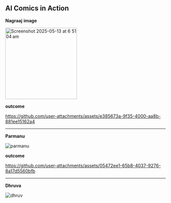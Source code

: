**AI Comics in Action**
-----------------------------------
**Nagraaj**
  **image**

  
<img width="225" alt="Screenshot 2025-05-13 at 6 51 04 am" src="https://github.com/user-attachments/assets/7f0f52fd-65c2-46d4-851e-8b571ecb0899" />




**outcome**



https://github.com/user-attachments/assets/e385673a-9f35-4000-aa8b-881ee15162a4

-------------------------------
**Parmanu**

![parmanu](https://github.com/user-attachments/assets/c9b1472e-4ba9-48d1-80b5-093e1aaea897)





**outcome**


https://github.com/user-attachments/assets/05472ee1-65b8-4037-9276-8a17d5560bfb


-----------------------------------------------------------------------------


**Dhruva**

![dhruv](https://github.com/user-attachments/assets/f3fc12d7-fa39-4136-a021-0f667e8b52f0)





